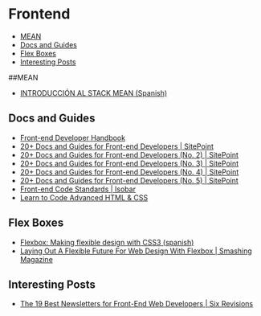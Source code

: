 Frontend
===

- [MEAN](#mean)
- [Docs and Guides](#docs-and-guides)
- [Flex Boxes](#flex-boxes)
- [Interesting Posts](#interesting-posts)

##MEAN
- [INTRODUCCIÓN AL STACK MEAN (Spanish)](http://funnyfrontend.com/introduccion-stack-mean-parte-1/)


## Docs and Guides
- [Front-end Developer Handbook](http://www.frontendhandbook.com/)
- [20+ Docs and Guides for Front-end Developers | SitePoint](http://www.sitepoint.com/20-docs-guides-front-end-developers/)
- [20+ Docs and Guides for Front-end Developers (No. 2) | SitePoint](http://www.sitepoint.com/20-more-docs-guides-front-end-developers/)
- [20+ Docs and Guides for Front-end Developers (No. 3) | SitePoint](http://www.sitepoint.com/another-20-docs-guides-front-end-developers/)
- [20+ Docs and Guides for Front-end Developers (No. 4) | SitePoint](http://www.sitepoint.com/20-docs-guides-front-end-developers-4/)
- [20+ Docs and Guides for Front-end Developers (No. 5) | SitePoint](http://www.sitepoint.com/20-docs-guides-front-end-developers-5/)
- [Front-end Code Standards | Isobar ](http://isobar-idev.github.io/code-standards/)
- [Learn to Code Advanced
HTML & CSS](http://learn.shayhowe.com/advanced-html-css/performance-organization/)


## Flex Boxes
- [Flexbox: Making flexible design with CSS3 (spanish)](http://www.tutosytips.com/flexbox-creando-disenos-flexibles-con-css/)
- [Laying Out A Flexible Future For Web Design With Flexbox |  Smashing Magazine](http://www.smashingmagazine.com/2015/08/flexible-future-for-web-design-with-flexbox/)


## Interesting Posts
- [The 19 Best Newsletters for Front-End Web Developers | Six Revisions ](http://sixrevisions.com/lists/newsletters-frontend-web-dev/)
